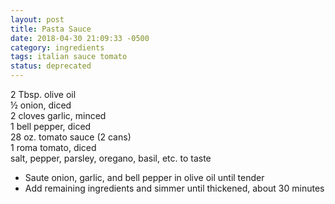 ```yaml
---
layout: post
title: Pasta Sauce
date: 2018-04-30 21:09:33 -0500
category: ingredients
tags: italian sauce tomato
status: deprecated
---
```

2 Tbsp. olive oil  
½ onion, diced  
2 cloves garlic, minced  
1 bell pepper, diced  
28 oz. tomato sauce (2 cans)  
1 roma tomato, diced  
salt, pepper, parsley, oregano, basil, etc. to taste  

  * Saute onion, garlic, and bell pepper in olive oil until tender
  * Add remaining ingredients and simmer until thickened, about 30 minutes

